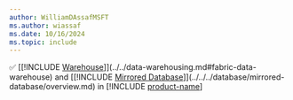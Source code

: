 ```yaml
---
author: WilliamDAssafMSFT
ms.author: wiassaf
ms.date: 10/16/2024
ms.topic: include
---
```

&#x2705; [[!INCLUDE [Warehouse](../fabric-dw.md)]](../../data-warehousing.md#fabric-data-warehouse) and [[!INCLUDE [Mirrored Database](../../../database/includes/fabric-mirroreddb.md)]](../../../database/mirrored-database/overview.md) in [!INCLUDE [product-name](../../../includes/product-name.md)]
